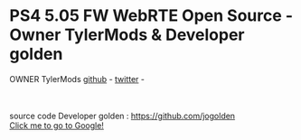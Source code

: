 # PS4 5.05 FW WebRTE Open Source - Owner TylerMods & Developer golden
OWNER TylerMods [github](https://github.com/TylerMods) - [twitter](https://twitter.com/TylerMods) -


<br><br>
 source code Developer golden : https://github.com/jogolden
 <br>
 [Click me to go to Google!](https://www.google.com)
